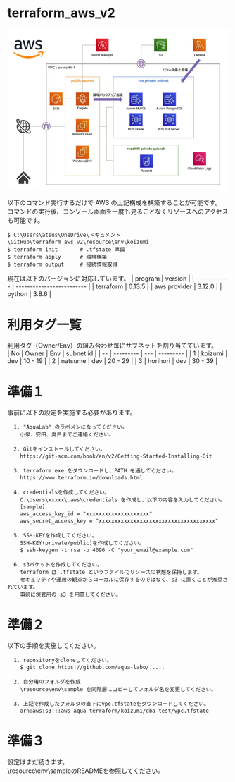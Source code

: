 # terraform_aws_v2

![terraform_aws_v2](https://github.com/atsushikoizumi/terraform_aws_v2/blob/main/aws_terraform_v2.jpg)<br>

以下のコマンド実行するだけで AWS の上記構成を構築することが可能です。<br>
コマンドの実行後、コンソール画面を一度も見ることなくリソースへのアクセスも可能です。
```
$ C:\Users\atsus\OneDrive\ドキュメント\GitHub\terraform_aws_v2\resource\env\koizumi
$ terraform init       # .tfstate 準備
$ terraform apply      # 環境構築
$ terraform output     # 接続情報取得
```
現在は以下のバージョンに対応しています。
| program      | version                   |
| ------------ | ------------------------- |
| terraform    | 0.13.5                    |
| aws provider | 3.12.0                    |
| python       | 3.8.6                     |

# 利用タグ一覧
利用タグ（Owner/Env）の組み合わせ毎にサブネットを割り当てています。<br>
| No | Owner     | Env | subnet id |
| -- | --------- | --- | --------- |
| 1  | koizumi   | dev | 10 - 19   |
| 2  | natsume   | dev | 20 - 29   |
| 3  | horihori  | dev | 30 - 39   |

# 準備１
事前に以下の設定を実施する必要があります。
```
  1. "AquaLab" のラボメンになってください。
    小泉、安田、夏目までご連絡ください。
  
  2. Gitをインストールしてください。
    https://git-scm.com/book/en/v2/Getting-Started-Installing-Git

  3. terraform.exe をダウンロードし、PATH を通してください。
    https://www.terraform.io/downloads.html

  4. credentialsを作成してください。
    C:\Users\xxxxx\.aws\credentials を作成し、以下の内容を入力してください。
    [sample]
    aws_access_key_id = "xxxxxxxxxxxxxxxxxxxx"
    aws_secret_access_key = "xxxxxxxxxxxxxxxxxxxxxxxxxxxxxxxxxxxxx"

  5. SSH-KEYを作成してください。
    SSH-KEY(private/public)を作成してください。
    $ ssh-keygen -t rsa -b 4096 -C "your_email@example.com"

  6. s3バケットを作成してください。
    terraform は .tfstate というファイルでリソースの状態を保持します。
    セキュリティや運用の観点からローカルに保存するのではなく、s3 に置くことが推奨されています。
    事前に保管用の s3 を用意してください。
```

# 準備２
以下の手順を実施してください。
```
  1. repositoryをcloneしてください。
    $ git clone https://github.com/aqua-labo/.....

  2. 自分用のフォルダを作成
    \resource\env\sample を同階層にコピーしてフォルダ名を変更してください。

  3. 上記で作成したフォルダの直下にvpc.tfstateをダウンロードしてください。
    arn:aws:s3:::aws-aqua-terraform/koizumi/dba-test/vpc.tfstate
```

# 準備３
設定はまだ続きます。<br>
\resource\env\sampleのREADMEを参照してください。

